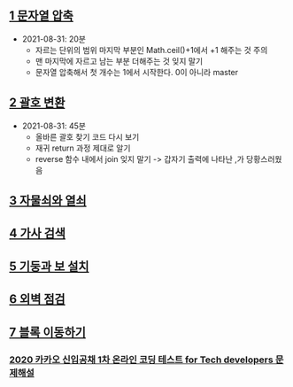 ## [1 문자열 압축](https://programmers.co.kr/learn/courses/30/lessons/60057)
+ 2021-08-31: 20분
  - 자르는 단위의 범위 마지막 부분인  Math.ceil()+1에서 +1 해주는 것 주의
  - 맨 마지막에 자르고 남는 부분 더해주는 것 잊지 말기
  - 문자열 압축해서 첫 개수는 1에서 시작한다. 0이 아니라 master
  
## [2 괄호 변환](https://programmers.co.kr/learn/courses/30/lessons/60058)
+ 2021-08-31: 45분
  - 올바른 괄호 찾기 코드 다시 보기
  - 재귀 return 과정 제대로 알기
  - reverse 함수 내에서 join 잊지 말기 -> 갑자기 출력에 나타난 ,가 당황스러웠음
## [3 자물쇠와 열쇠](https://programmers.co.kr/learn/courses/30/lessons/60059)
## [4 가사 검색](https://programmers.co.kr/learn/courses/30/lessons/60060)
## [5 기둥과 보 설치](https://programmers.co.kr/learn/courses/30/lessons/60061)
## [6 외벽 점검](https://programmers.co.kr/learn/courses/30/lessons/60062)
## [7 블록 이동하기](https://programmers.co.kr/learn/courses/30/lessons/60063)

### [2020 카카오 신입공채 1차 온라인 코딩 테스트 for Tech developers 문제해설](https://tech.kakao.com/2019/10/02/kakao-blind-recruitment-2020-round1/)